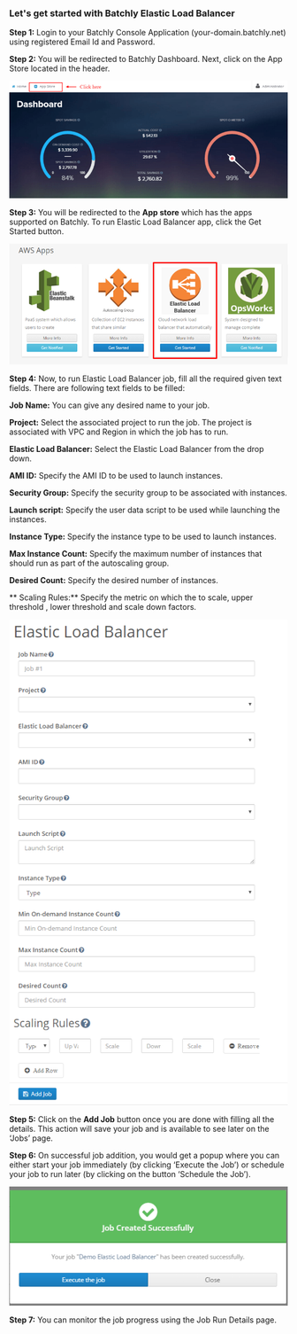 ### Let's get started with Batchly Elastic Load Balancer

**Step 1:**  Login to your Batchly Console Application (your-domain.batchly.net) using registered Email Id and Password.

**Step 2:** You will be redirected to Batchly Dashboard. Next, click on the App Store located in the header.

![ELB](../img/jmeter1.png)

**Step 3:** You will be redirected to the **App store** which has the apps supported on Batchly. To run Elastic Load Balancer app, click the Get Started button.

![ELB](../img/elb1.png)

**Step 4:** Now, to run Elastic Load Balancer job, fill all the required given text fields. There are following text fields to be filled:

**Job Name:** You can give any desired name to your job.

**Project:** Select the associated project to run the job. The project is associated with VPC and Region in which the job has to run.

**Elastic Load Balancer:** Select the Elastic Load Balancer from the drop down.

**AMI ID:** Specify the AMI ID to be used to launch instances.

**Security Group:** Specify the security group to be associated with instances.

**Launch script:** Specify the user data script to be used while launching the instances.

**Instance Type:** Specify the instance type to be used to launch instances.

**Max Instance Count:** Specify the maximum number of instances that should run as part of the autoscaling group.

**Desired Count:** Specify the desired number of instances.

** Scaling Rules:** Specify the metric on which the to scale, upper threshold , lower threshold and scale down factors. 

![ELB](../img/elb2.png)

**Step 5:** Click on the **Add Job** button once you are done with filling all the details. This action will save your job and is available to see later on the ‘Jobs’ page.

**Step 6:** On successful job addition, you would get a popup where you can either start your job immediately (by clicking ‘Execute the Job’) or schedule your job to run later (by clicking on the button ‘Schedule the Job’).

![ELB](../img/popup.png)

**Step 7:** You can monitor the job progress using the Job Run Details page.